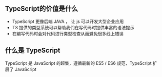 ## TypeScript的价值是什么

- TypeScript 更像后端 JAVA ， 让 js 可以开发大型企业应用
- TS 提供的类型系统可以帮助我们在写代码时提供丰富的语法提示
- 在编写代码时会对代码进行类型检查从而避免很多线上错误


## 什么是 TypeScript

TypeScript 是 JavaScript 的超集，遵循最新的 ES5 / ES6 规范，TypeScript 扩展了 JavaScript


